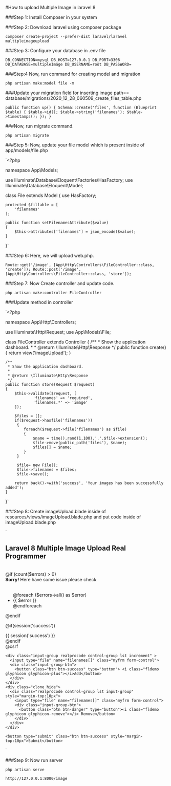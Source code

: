 #How to upload Multiple Image in laravel 8

###Step 1: Install Composer in your system

###Step 2: Download laravel using composer package

`composer create-project --prefer-dist laravel/laravel multipleimageupload`

###Step 3: Configure your database in .env file

`DB_CONNECTION=mysql
DB_HOST=127.0.0.1
DB_PORT=3306
DB_DATABASE=multipleImage
DB_USERNAME=root
DB_PASSWORD=`

###Step:4 Now, run command for creating model and migration

`php artisan make:model file -m`

###Update your migration field for inserting image path== database/migrations/2020_12_28_060509_create_files_table.php

`public function up()
    {
        Schema::create('files', function (Blueprint $table) {
            $table->id();
            $table->string('filenames');
            $table->timestamps();
        });
    }`
	
###Now, run migrate command.

`php artisan migrate`

###Step 5: Now, update your file model which is present inside of app/models/file.php

`<?php

namespace App\Models;

use Illuminate\Database\Eloquent\Factories\HasFactory;
use Illuminate\Database\Eloquent\Model;

class File extends Model
{
    use HasFactory;
    
    protected $fillable = [
        'filenames'
    ];
  
    public function setFilenamesAttribute($value)
    {
        $this->attributes['filenames'] = json_encode($value);
    }
}`

###Step 6: Here, we will upload web.php.

`Route::get('/image', [App\Http\Controllers\FileController::class, 'create']);
Route::post('/image', [App\Http\Controllers\FileController::class, 'store']);`

###Step 7: Now Create controller and update code.

`php artisan make:controller FileController`

###Update method in controller

`<?php
  
namespace App\Http\Controllers;
  
use Illuminate\Http\Request;
use App\Models\File;
  
class FileController extends Controller
{
    /**
     * Show the application dashboard.
     *
     * @return \Illuminate\Http\Response
     */
    public function create()
    {
        return view('imageUpload');
    }
  
    /**
     * Show the application dashboard.
     *
     * @return \Illuminate\Http\Response
     */
    public function store(Request $request)
    {
        $this->validate($request, [
                'filenames' => 'required',
                'filenames.*' => 'image'
        ]);
  
        $files = [];
        if($request->hasfile('filenames'))
         {
            foreach($request->file('filenames') as $file)
            {
                $name = time().rand(1,100).'.'.$file->extension();
                $file->move(public_path('files'), $name);  
                $files[] = $name;  
            }
         }
  
         $file= new File();
         $file->filenames = $files;
         $file->save();
  
        return back()->with('success', 'Your images has been successfully added');
    }
}`

###Step 8: Create imageUpload.blade inside of resources/views/imageUpload.blade.php and put code inside of imageUpload.blade.php

`<html lang="en">
<head>
  <title>Laravel 8 Multiple Image Upload Real Programmer</title>
  <link rel="stylesheet" href="https://maxcdn.bootstrapcdn.com/bootstrap/4.0.0/css/bootstrap.min.css">
  <script src="https://cdnjs.cloudflare.com/ajax/libs/jquery/3.5.1/jquery.min.js"></script>
</head>
<body>
  <div class="jumbotron text-center" style="margin-bottom:0">
  <h2>Laravel 8 Multiple Image Upload Real Programmer</h2>
</div>
<br>
<div class="container">
@if (count($errors) > 0)
<div class="alert alert-danger">
    <strong>Sorry!</strong> Here have some issue please check<br><br>
    <ul>
      @foreach ($errors->all() as $error)
          <li>{{ $error }}</li>
      @endforeach
    </ul>
</div>
@endif
  
@if(session('success'))
<div class="alert alert-success">
  {{ session('success') }}
</div> 
@endif
  
 
<form method="post" action="{{url('image')}}" enctype="multipart/form-data">
    @csrf
  
    <div class="input-group realprocode control-group lst increment" >
      <input type="file" name="filenames[]" class="myfrm form-control">
      <div class="input-group-btn"> 
        <button class="btn btn-success" type="button"> <i class="fldemo glyphicon glyphicon-plus"></i>Add</button>
      </div>
    </div>
    <div class="clone hide">
      <div class="realprocode control-group lst input-group" style="margin-top:10px">
        <input type="file" name="filenames[]" class="myfrm form-control">
        <div class="input-group-btn"> 
          <button class="btn btn-danger" type="button"><i class="fldemo glyphicon glyphicon-remove"></i> Remove</button>
        </div>
      </div>
    </div>
  
    <button type="submit" class="btn btn-success" style="margin-top:10px">Submit</button>
  
</form>        
</div>
  
<script type="text/javascript">
    $(document).ready(function() {
      $(".btn-success").click(function(){ 
          var lsthmtl = $(".clone").html();
          $(".increment").after(lsthmtl);
      });
      $("body").on("click",".btn-danger",function(){ 
          $(this).parents(".realprocode").remove();
      });
    });
</script>
</body>
</html>`

###Step 9: Now run server

`php artisan serve`

`http://127.0.0.1:8000/image`

